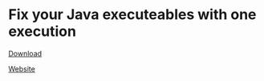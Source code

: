 # Fix your Java executeables with one execution

[Download](https://johann.loefflmann.net/downloads/jarfix.exe)

[Website](https://johann.loefflmann.net/de/software/jarfix/index.html)

